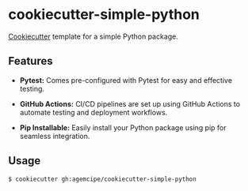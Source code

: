 # cookiecutter-simple-python

[Cookiecutter](https://github.com/cookiecutter/cookiecutter) template for a simple Python package.

## Features

- **Pytest:** Comes pre-configured with Pytest for easy and effective testing.
  
- **GitHub Actions:** CI/CD pipelines are set up using GitHub Actions to automate testing and deployment workflows.

- **Pip Installable:** Easily install your Python package using pip for seamless integration.

## Usage
```bash
$ cookiecutter gh:agemcipe/cookiecutter-simple-python
